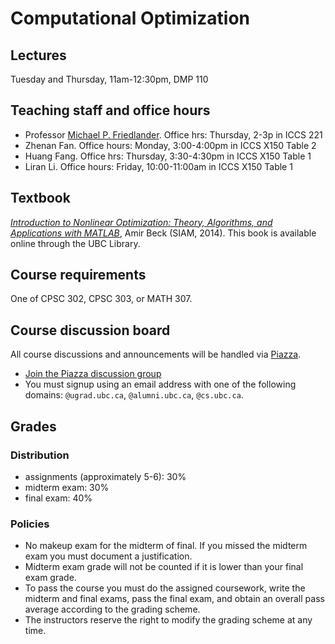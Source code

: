# Computational Optimization

## Lectures

Tuesday and Thursday, 11am-12:30pm, DMP 110

## Teaching staff and office hours

- Professor [Michael P. Friedlander](https://www.cs.ubc.ca/~mpf). Office hrs: Thursday, 2-3p in ICCS 221
- Zhenan Fan. Office hours: Monday, 3:00-4:00pm in ICCS X150 Table 2
- Huang Fang. Office hrs: Thursday, 3:30-4:30pm in ICCS X150 Table 1
- Liran Li. Office hours: Friday, 10:00-11:00am in ICCS X150 Table 1

## Textbook

*[Introduction to Nonlinear Optimization: Theory, Algorithms, and Applications with MATLAB](https://doi.org/10.1137/1.9781611973655)*,
 Amir Beck (SIAM, 2014). This book is available online through the UBC Library.

## Course requirements

One of CPSC 302, CPSC 303, or MATH 307.

## Course discussion board

All course discussions and announcements will be handled via
[Piazza](piazza.com/ubc.ca/winterterm22017/cpsc406/home).

- [Join the Piazza discussion group](piazza.com/ubc.ca/winterterm22017/cpsc406)
- You must signup using an email address with one of the following domains:
`@ugrad.ubc.ca`, `@alumni.ubc.ca`, `@cs.ubc.ca`.

## Grades

### Distribution
- assignments (approximately 5-6): 30%
- midterm exam: 30%
- final exam: 40%

### Policies

- No makeup exam for the midterm of final. If you missed the
midterm exam you must document a justification.
- Midterm exam grade will not be counted if it is lower than
your final exam grade.
- To pass the course you must do the assigned
coursework, write the midterm and final exams, pass the final exam,
and obtain an overall pass average according to the grading
scheme.
- The instructors reserve the right to modify the grading scheme at any
time.
